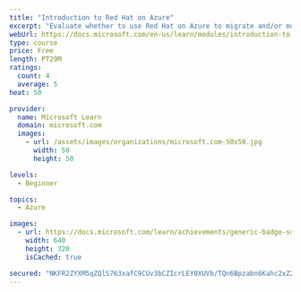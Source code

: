 ```yaml
---
title: "Introduction to Red Hat on Azure"
excerpt: "Evaluate whether to use Red Hat on Azure to migrate and/or modernize your Linux workload in the cloud."
webUrl: https://docs.microsoft.com/en-us/learn/modules/introduction-to-red-hat-azure/
type: course
price: Free
length: PT29M
ratings:
  count: 4
  average: 5
heat: 50

provider:
  name: Microsoft Learn
  domain: microsoft.com
  images:
    - url: /assets/images/organizations/microsoft.com-50x50.jpg
      width: 50
      height: 50

levels:
  - Beginner

topics:
  - Azure

images:
  - url: https://docs.microsoft.com/learn/achievements/generic-badge-social.png
    width: 640
    height: 320
    isCached: true

secured: "NKFR2ZYXM5qZQlS763xafC9CUv3bCZIcrLEY0XUVb/TQn6Bpzabn6Kahc2xZ2InHmKJDQXsWl+SckcORGNfFHOiyvw8ty/U1Dr8ywZEm3dH4fS9oPglGGwCVSL8w8ClZEprXR5DxCT790T2ZboOvwFQdOa+UDxXA699Ce91xfz/Pf4Daxl0NUU3xycqftgWDvYSTxgarY4Osq2wmgJm4x0lnU5snc8mYDpyab/bCR/81hA2lnTocaXG1tvKWWho52KAhgJUIfCztGjBR+CDqLiY0ukQmkag9OekR6xT3FHBTfTZaB4Kk2d0HKZVkLjfUwd+Znwv0EkvMFB6JSAr33h1UmrhCHcuowoaIUj8SgTZDAdEV7FMK/4ja1DK0kLKQyAMsA6nyKGfKXJ6irIYxNF1Tb2o1+m8tgzx1TSWlVQ0=;lEDX+xw6Oku5+zP0lVNlfA=="
---
```



